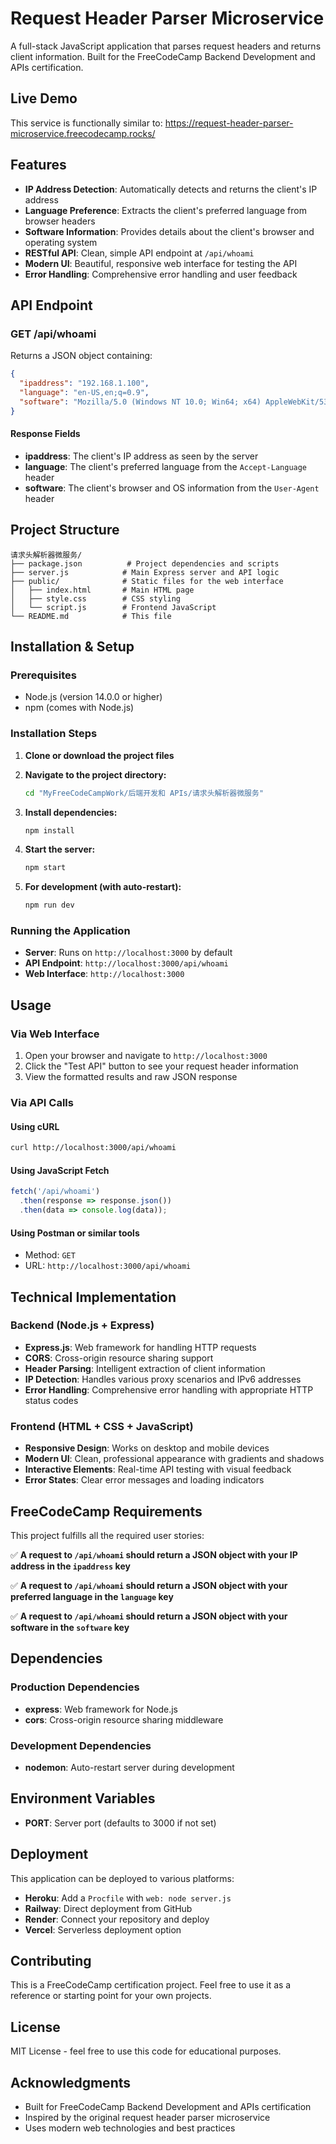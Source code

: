 # Request Header Parser Microservice

A full-stack JavaScript application that parses request headers and returns client information. Built for the FreeCodeCamp Backend Development and APIs certification.

## Live Demo

This service is functionally similar to: https://request-header-parser-microservice.freecodecamp.rocks/

## Features

- **IP Address Detection**: Automatically detects and returns the client's IP address
- **Language Preference**: Extracts the client's preferred language from browser headers
- **Software Information**: Provides details about the client's browser and operating system
- **RESTful API**: Clean, simple API endpoint at `/api/whoami`
- **Modern UI**: Beautiful, responsive web interface for testing the API
- **Error Handling**: Comprehensive error handling and user feedback

## API Endpoint

### GET /api/whoami

Returns a JSON object containing:

```json
{
  "ipaddress": "192.168.1.100",
  "language": "en-US,en;q=0.9",
  "software": "Mozilla/5.0 (Windows NT 10.0; Win64; x64) AppleWebKit/537.36..."
}
```

#### Response Fields

- **ipaddress**: The client's IP address as seen by the server
- **language**: The client's preferred language from the `Accept-Language` header
- **software**: The client's browser and OS information from the `User-Agent` header

## Project Structure

```
请求头解析器微服务/
├── package.json          # Project dependencies and scripts
├── server.js            # Main Express server and API logic
├── public/              # Static files for the web interface
│   ├── index.html       # Main HTML page
│   ├── style.css        # CSS styling
│   └── script.js        # Frontend JavaScript
└── README.md            # This file
```

## Installation & Setup

### Prerequisites

- Node.js (version 14.0.0 or higher)
- npm (comes with Node.js)

### Installation Steps

1. **Clone or download the project files**
2. **Navigate to the project directory:**
   ```bash
   cd "MyFreeCodeCampWork/后端开发和 APIs/请求头解析器微服务"
   ```

3. **Install dependencies:**
   ```bash
   npm install
   ```

4. **Start the server:**
   ```bash
   npm start
   ```

5. **For development (with auto-restart):**
   ```bash
   npm run dev
   ```

### Running the Application

- **Server**: Runs on `http://localhost:3000` by default
- **API Endpoint**: `http://localhost:3000/api/whoami`
- **Web Interface**: `http://localhost:3000`

## Usage

### Via Web Interface

1. Open your browser and navigate to `http://localhost:3000`
2. Click the "Test API" button to see your request header information
3. View the formatted results and raw JSON response

### Via API Calls

#### Using cURL
```bash
curl http://localhost:3000/api/whoami
```

#### Using JavaScript Fetch
```javascript
fetch('/api/whoami')
  .then(response => response.json())
  .then(data => console.log(data));
```

#### Using Postman or similar tools
- Method: `GET`
- URL: `http://localhost:3000/api/whoami`

## Technical Implementation

### Backend (Node.js + Express)

- **Express.js**: Web framework for handling HTTP requests
- **CORS**: Cross-origin resource sharing support
- **Header Parsing**: Intelligent extraction of client information
- **IP Detection**: Handles various proxy scenarios and IPv6 addresses
- **Error Handling**: Comprehensive error handling with appropriate HTTP status codes

### Frontend (HTML + CSS + JavaScript)

- **Responsive Design**: Works on desktop and mobile devices
- **Modern UI**: Clean, professional appearance with gradients and shadows
- **Interactive Elements**: Real-time API testing with visual feedback
- **Error States**: Clear error messages and loading indicators

## FreeCodeCamp Requirements

This project fulfills all the required user stories:

✅ **A request to `/api/whoami` should return a JSON object with your IP address in the `ipaddress` key**

✅ **A request to `/api/whoami` should return a JSON object with your preferred language in the `language` key**

✅ **A request to `/api/whoami` should return a JSON object with your software in the `software` key**

## Dependencies

### Production Dependencies
- **express**: Web framework for Node.js
- **cors**: Cross-origin resource sharing middleware

### Development Dependencies
- **nodemon**: Auto-restart server during development

## Environment Variables

- **PORT**: Server port (defaults to 3000 if not set)

## Deployment

This application can be deployed to various platforms:

- **Heroku**: Add a `Procfile` with `web: node server.js`
- **Railway**: Direct deployment from GitHub
- **Render**: Connect your repository and deploy
- **Vercel**: Serverless deployment option

## Contributing

This is a FreeCodeCamp certification project. Feel free to use it as a reference or starting point for your own projects.

## License

MIT License - feel free to use this code for educational purposes.

## Acknowledgments

- Built for FreeCodeCamp Backend Development and APIs certification
- Inspired by the original request header parser microservice
- Uses modern web technologies and best practices
